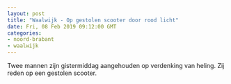 ```yaml
---
layout: post
title: "Waalwijk - Op gestolen scooter door rood licht"
date: Fri, 08 Feb 2019 09:12:00 GMT
categories: 
- noord-brabant 
- waalwijk 
---
```


Twee mannen zijn gistermiddag aangehouden op verdenking van heling. Zij reden op een gestolen scooter.
